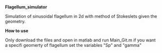
**Flagellum_simulator**

Simulation of sinusoidal flagellum in 2d with method of Stokeslets given the geometry.

**How to use**

Only download the files and open in matlab and run Main_Git.m if you want a specifi geomerty of flagellum set the variables "Sp" and 
"gamma"
